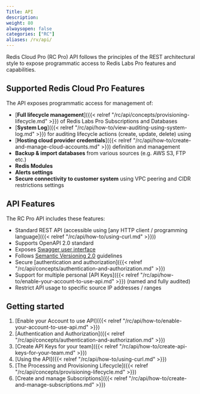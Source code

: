 ```yaml
---
Title: API
description:
weight: 80
alwaysopen: false
categories: ["RC"]
aliases: /rv/api/
---
```

Redis Cloud Pro (RC Pro) API follows the principles of the REST architectural style to expose programmatic access to Redis Labs Pro features and capabilities.

## Supported Redis Cloud Pro Features

The API exposes programmatic access for management of:

- [**Full lifecycle management**]({{< relref  "/rc/api/concepts/provisioning-lifecycle.md" >}}) of Redis Labs Pro Subscriptions and Databases
- [**System Log**]({{< relref  "/rc/api/how-to/view-auditing-using-system-log.md" >}}) for auditing lifecycle actions (create, update, delete) using
- [**Hosting cloud provider credentials**]({{< relref  "/rc/api/how-to/create-and-manage-cloud-accounts.md" >}}) definition and management
- **Backup & import databases** from various sources (e.g. AWS S3, FTP etc.)
- **Redis Modules**
- **Alerts settings**
- **Secure connectivity to customer system** using VPC peering and CIDR restrictions settings

## API Features

The RC Pro API includes these features:

- Standard REST API (accessible using [any HTTP client / programming language]({{< relref  "/rc/api/how-to/using-curl.md" >}}))
- Supports OpenAPI 2.0 standard
- Exposes [Swagger user interface](https://api.redislabs.com/v1/swagger-ui.html)
- Follows [Semantic Versioning 2.0](https://semver.org/#semantic-versioning-200) guidelines
- Secure [authentication and authorization]({{< relref  "/rc/api/concepts/authentication-and-authorization.md" >}})
- Support for multiple personal [API Keys]({{< relref  "/rc/api/how-to/enable-your-account-to-use-api.md" >}}) (named and fully audited)
- Restrict API usage to specific source IP addresses / ranges

## Getting started

1. [Enable your Account to use API]({{< relref  "/rc/api/how-to/enable-your-account-to-use-api.md" >}})
1. [Authentication and Authorization]({{< relref  "/rc/api/concepts/authentication-and-authorization.md" >}})
1. [Create API Keys for your team]({{< relref  "/rc/api/how-to/create-api-keys-for-your-team.md" >}})
1. [Using the API]({{< relref  "/rc/api/how-to/using-curl.md" >}})
1. [The Processing and Provisioning Lifecycle]({{< relref  "/rc/api/concepts/provisioning-lifecycle.md" >}})
1. [Create and manage Subscriptions]({{< relref  "/rc/api/how-to/create-and-manage-subscriptions.md" >}})

